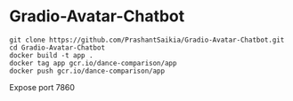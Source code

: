 # Gradio-Avatar-Chatbot

```
git clone https://github.com/PrashantSaikia/Gradio-Avatar-Chatbot.git
cd Gradio-Avatar-Chatbot
docker build -t app .
docker tag app gcr.io/dance-comparison/app
docker push gcr.io/dance-comparison/app
```

Expose port 7860
